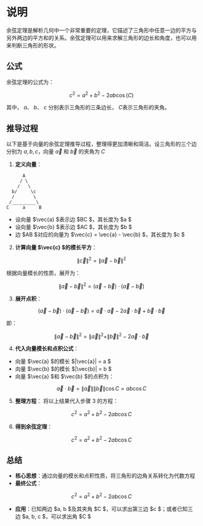 # **说明**
余弦定理是解析几何中一个非常重要的定理，它描述了三角形中任意一边的平方与另外两边的平方和的关系。余弦定理可以用来求解三角形的边长和角度，也可以用来判断三角形的形状。

## **公式**

余弦定理的公式为：

$$c^2 = a^2 + b^2 - 2ab \cos(C)$$

其中， $a$、 $b$、 $c$ 分别表示三角形的三条边长， $C$表示三角形的夹角。

## **推导过程**

以下是基于向量的余弦定理推导过程，整理得更加清晰和简洁。设三角形的三个边分别为 $a, b, c$，向量 $\vec{a}$ 和 $\vec{b}$ 的夹角为 $C$

1. **定义向量**：

```
      A
     / \
    /   \
  b/     \c
  /       \
 /_________\
C     a     B
```

- 设向量 $\vec{a} $表示边 $BC $，其长度为 $a $
- 设向量 $\vec{b} $表示边 $AC $，其长度为 $b $
- 边 $AB $对应的向量为 $\vec{c} = \vec{a} - \vec{b} $，其长度为 $c $

2. **计算向量 $\vec{c} $的模长平方**：

$$
\|\vec{c}\|^2 = \|\vec{a} - \vec{b}\|^2
$$

根据向量模长的性质，展开为：

$$
\|\vec{a} - \vec{b}\|^2 = (\vec{a} - \vec{b}) \cdot (\vec{a} - \vec{b})
$$

3. **展开点积**：

$$
(\vec{a} - \vec{b}) \cdot (\vec{a} - \vec{b}) = \vec{a} \cdot \vec{a} - 2 \vec{a} \cdot \vec{b} + \vec{b} \cdot \vec{b}
$$

即：

$$
\|\vec{a} - \vec{b}\|^2 = \|\vec{a}\|^2 + \|\vec{b}\|^2 - 2 \vec{a} \cdot \vec{b}
$$

4. **代入向量模长和点积公式**：
- 向量 $\vec{a} $的模长 $\|\vec{a}\| = a $
- 向量 $\vec{b} $的模长 $\|\vec{b}\| = b $
- 向量 $\vec{a} $和 $\vec{b} $的点积为：

$$
\vec{a} \cdot \vec{b} = \|\vec{a}\| \|\vec{b}\| \cos C = a b \cos C
$$

5. **整理方程**：
将以上结果代入步骤 3 的方程：

$$
c^2 = a^2 + b^2 - 2 a b \cos C
$$

6. **得到余弦定理**：

$$
c^2 = a^2 + b^2 - 2 a b \cos C
$$

## **总结**

- **核心思想**：通过向量的模长和点积性质，将三角形的边角关系转化为代数方程
- **最终公式**：

$$
c^2 = a^2 + b^2 - 2 a b \cos C
$$

- **应用**：已知两边 $a, b $及其夹角 $C $，可以求出第三边 $c $；或者已知三边 $a, b, c $，可以求出角 $C $

